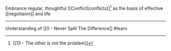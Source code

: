 Embrance regular, thoughtful [[Conflict|conflicts]][^1] as the basis of effective [[negotiaion]] and life

---

Understanding of [[0 - Never Split The Difference]] #learn 

[^1]: [[13 - The other is not the problem]]